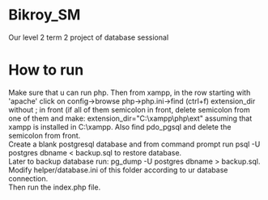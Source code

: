 # Bikroy_SM
Our level 2 term 2 project of database sessional

# How to run
Make sure that u can run php. Then from xampp, in the row starting with 'apache' click on config->browse php->php.ini->find (ctrl+f) extension_dir without ; in front (if all of them semicolon in front, delete semicolon from one of them and make: extension_dir="C:\xampp\php\ext" assuming that xampp is installed in C:\xampp. Also find pdo_pgsql and delete the semicolon from front. <br>
Create a blank postgresql database and from command prompt run psql -U postgres dbname < backup.sql to restore database. <br>
Later to backup database run: pg_dump -U postgres dbname > backup.sql. <br>
Modify helper/database.ini of this folder according to ur database connection. <br>
Then run the index.php file.